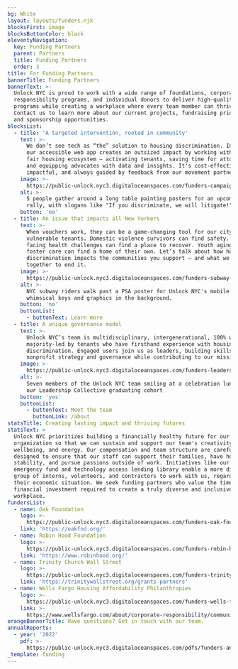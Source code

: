 ```yaml
---
bg: White
layout: layouts/funders.njk
blocksFirst: image
blocksButtonColor: black
eleventyNavigation:
  key: Funding Partners
  parent: Partners
  title: Funding Partners
  order: 3
title: For Funding Partners
bannerTitle: Funding Partners
bannerText: >-
  Unlock NYC is proud to work with a wide range of foundations, corporate social
  responsibility programs, and individual donors to deliver high-quality
  programs while creating a workplace where every team member can thrive.
  Contact us to learn more about our current projects, fundraising priorities,
  and sponsorship opportunities.
blocksList:
  - title: 'A targeted intervention, rooted in community'
    text: >-
      We don’t see tech as “the” solution to housing discrimination. Instead,
      our accessible web app creates an outsized impact by working within the
      fair housing ecosystem – activating tenants, saving time for attorneys,
      and equipping advocates with data and insights. It's cost-effective,
      impactful, and always guided by feedback from our movement partners.
    image: >-
      https://public-unlock.nyc3.digitaloceanspaces.com/funders-campaign-art-build.png
    alt: >-
      5 people gather around a long table painting posters for an upcoming
      rally, with slogans like "If you discriminate, we will litigate!"
    button: 'no'
  - title: An issue that impacts all New Yorkers
    text: >-
      When vouchers work, they can be a game-changing tool for our city’s most
      vulnerable tenants. Domestic violence survivors can find safety. Patients
      facing health challenges can find a place to recover. Youth aging out of
      foster care can find a home of their own. Let’s talk about how housing
      discrimination impacts the communities you support – and what we can do
      together to end it.
    image: >-
      https://public-unlock.nyc3.digitaloceanspaces.com/funders-subway-PSA-new-yorkers.png
    alt: >-
      NYC subway riders walk past a PSA poster for Unlock NYC's mobile app, with
      whimsical keys and graphics in the background.
    button: 'no'
    buttonList:
      - buttonText: Learn more
  - title: A unique governance model
    text: >-
      Unlock NYC’s team is multidisciplinary, intergenerational, 100% women, and
      majority-led by tenants who have firsthand experience with housing
      discrimination. Engaged users join us as leaders, building skills in
      nonprofit strategy and governance while contributing to our mission.
    image: >-
      https://public-unlock.nyc3.digitaloceanspaces.com/funders-leadership-collective-graduation.png
    alt: >-
      Seven members of the Unlock NYC team smiling at a celebration lunch for
      our Leadership Collective graduating cohort
    button: 'yes'
    buttonList:
      - buttonText: Meet the team
        buttonLink: /about
statsTitle: Creating lasting impact and thriving futures
statsText: >
  Unlock NYC prioritizes building a financially healthy future for our
  organization so that we can sustain and support our team's creativity,
  wellbeing, and energy. Our compensation and team structure are carefully
  designed to ensure that our staff can support their families, have housing
  stability, and pursue passions outside of work. Initiatives like our unique
  emergency fund and technology access lending library enable a more diverse
  group of interns, volunteers, and contractors to work with us, regardless of
  their economic situation. We seek funding partners who value the time and
  financial investment required to create a truly diverse and inclusive
  workplace.
fundersList:
  - name: Oak Foundation
    logo: >-
      https://public-unlock.nyc3.digitaloceanspaces.com/funders-oak-foundation-logo.png
    link: 'https://oakfnd.org/'
  - name: Robin Hood Foundation
    logo: >-
      https://public-unlock.nyc3.digitaloceanspaces.com/funders-robin-hood-foundation-logo.png
    link: 'https://www.robinhood.org/'
  - name: Trinity Church Wall Street
    logo: >-
      https://public-unlock.nyc3.digitaloceanspaces.com/funders-trinity-church-wall-street-philanthropies.png
    link: 'https://trinitywallstreet.org/grants-partners'
  - name: Wells Fargo Housing Affordability Philanthropies
    logo: >-
      https://public-unlock.nyc3.digitaloceanspaces.com/funders-wells-fargo-foundation-logo-vf.png
    link: >-
      https://www.wellsfargo.com/about/corporate-responsibility/community-giving/
orangeBannerTitle: Have questions? Get in touch with our team.
annualReports:
  - year: '2022'
    pdf: >-
      https://public-unlock.nyc3.digitaloceanspaces.com/pdfs/funders-annual-report-22.pdf
_template: funding
---
```


